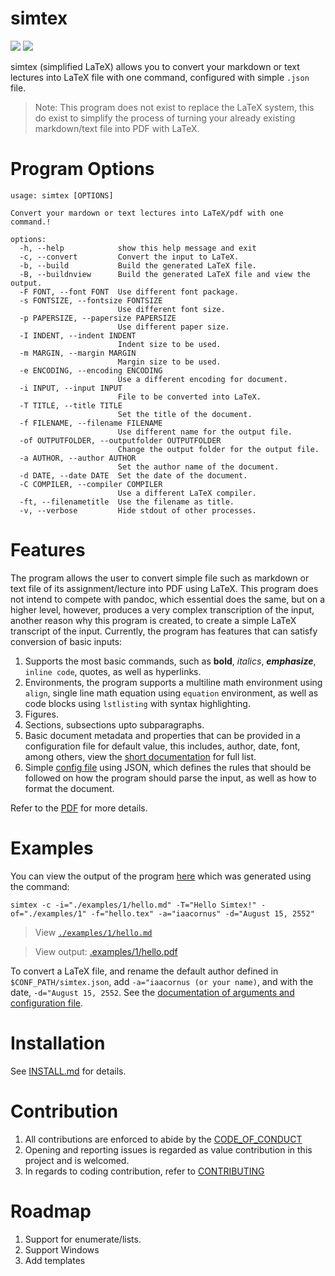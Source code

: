 # simtex

![](https://api.codiga.io/project/34276/score/svg)
![](https://github.com/iaacornus/simtex/actions/workflows/pytest.yaml/badge.svg)

simtex (simplified LaTeX) allows you to convert your markdown or text lectures
into LaTeX file with one command, configured with simple `.json` file.

> Note: This program does not exist to replace the LaTeX system, this do exist
to simplify the process of turning your already existing markdown/text file
into PDF with LaTeX.

# Program Options

```
usage: simtex [OPTIONS]

Convert your mardown or text lectures into LaTeX/pdf with one command.!

options:
  -h, --help            show this help message and exit
  -c, --convert         Convert the input to LaTeX.
  -b, --build           Build the generated LaTeX file.
  -B, --buildnview      Build the generated LaTeX file and view the output.
  -F FONT, --font FONT  Use different font package.
  -s FONTSIZE, --fontsize FONTSIZE
                        Use different font size.
  -p PAPERSIZE, --papersize PAPERSIZE
                        Use different paper size.
  -I INDENT, --indent INDENT
                        Indent size to be used.
  -m MARGIN, --margin MARGIN
                        Margin size to be used.
  -e ENCODING, --encoding ENCODING
                        Use a different encoding for document.
  -i INPUT, --input INPUT
                        File to be converted into LaTeX.
  -T TITLE, --title TITLE
                        Set the title of the document.
  -f FILENAME, --filename FILENAME
                        Use different name for the output file.
  -of OUTPUTFOLDER, --outputfolder OUTPUTFOLDER
                        Change the output folder for the output file.
  -a AUTHOR, --author AUTHOR
                        Set the author name of the document.
  -d DATE, --date DATE  Set the date of the document.
  -C COMPILER, --compiler COMPILER
                        Use a different LaTeX compiler.
  -ft, --filenametitle  Use the filename as title.
  -v, --verbose         Hide stdout of other processes.
```

# Features

The program allows the user to convert simple file such as markdown or text
file of its assignment/lecture into PDF using LaTeX. This program does not
intend to compete with pandoc, which essential does the same, but on a higher
level, however, produces a very complex transcription of the input, another
reason why this program is created, to create a simple LaTeX transcript of the
input. Currently, the program has features that can satisfy conversion of basic
inputs:

1. Supports the most basic commands, such as **bold**, _italics_,
**_emphasize_**, `inline code`, quotes, as well as hyperlinks.
2. Environments, the program supports a multiline math environment using
`align`, single line math equation using `equation` environment, as well as
code blocks using `lstlisting` with syntax highlighting.
3. Figures.
4. Sections, subsections upto subparagraphs.
5. Basic document metadata and properties that can be provided in a
configuration file for default value, this includes, author, date, font, among
others, view the [short documentation](./examples/config/README.md) for full
list.
6. Simple [config file](./examples/config/simtex.json) using JSON, which
defines the rules that should be followed on how the program should parse the
input, as well as how to format the document.

Refer to the [PDF](./examples/1/hello.pdf) for more details.

# Examples

You can view the output of the program [here](./examples/1/hello.pdf) which was
generated using the command:

```
simtex -c -i="./examples/1/hello.md" -T="Hello Simtex!" -of="./examples/1" -f="hello.tex" -a="iaacornus" -d="August 15, 2552"
```

> View [`./examples/1/hello.md`](./examples/1/example.md)

> View output: [.examples/1/hello.pdf](./examples/1/hello.pdf)

To convert a LaTeX file, and rename the default author defined in
`$CONF_PATH/simtex.json`, add `-a="iaacornus (or your name)`, and with the
date, `-d="August 15, 2552`.
See the [documentation of arguments and configuration file](./examples/config/README.md).

# Installation

See [INSTALL.md](INSTALL.md) for details.

# Contribution

1. All contributions are enforced to abide by the [CODE_OF_CONDUCT](CODE_OF_CONDUCT.md)
2. Opening and reporting issues is regarded as value contribution in this project and is welcomed.
3. In regards to coding contribution, refer to [CONTRIBUTING](CONTRIBUTING.md)

# Roadmap

1. Support for enumerate/lists.
2. Support Windows
3. Add templates
